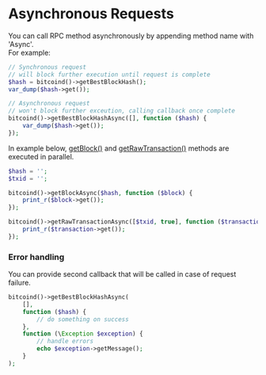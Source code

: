 Asynchronous Requests
======================
You can call RPC method asynchronously by appending method name with 'Async'.  
For example:
```php
// Synchronous request
// will block further execution until request is complete
$hash = bitcoind()->getBestBlockHash();
var_dump($hash->get());

// Asynchronous request
// won't block further exceution, calling callback once complete
bitcoind()->getBestBlockHashAsync([], function ($hash) {
	var_dump($hash->get());
});
```

In example below, [getBlock()](https://bitcoin.org/en/developer-reference#getblock) and [getRawTransaction()](https://bitcoin.org/en/developer-reference#getrawtransaction) methods are executed in parallel.
```php
$hash = '';
$txid = '';

bitcoind()->getBlockAsync($hash, function ($block) {
    print_r($block->get());
});

bitcoind()->getRawTransactionAsync([$txid, true], function ($transaction) {
    print_r($transaction->get());
});
```

### Error handling
You can provide second callback that will be called in case of request failure.
```php
bitcoind()->getBestBlockHashAsync(
	[],
    function ($hash) {
		// do something on success
	},
    function (\Exception $exception) {
    	// handle errors
    	echo $exception->getMessage();
    }
);
```

